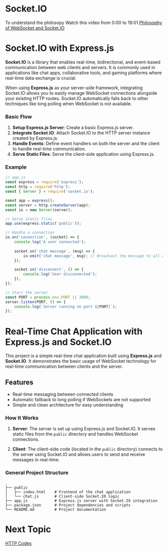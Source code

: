 # Socket.IO

To understand the philosopy Watch this video from 0:00 to 19:01 [Philosophy of WebSocket and Socket.IO](https://www.youtube.com/watch?v=_h7Pc1woq-I) 

# **Socket.IO with Express.js**

**Socket.IO** is a library that enables real-time, bidirectional, and event-based communication between web clients and servers. It is commonly used in applications like chat apps, collaborative tools, and gaming platforms where real-time data exchange is crucial.

When using **Express.js** as your server-side framework, integrating Socket.IO allows you to easily manage WebSocket connections alongside your existing HTTP routes. Socket.IO automatically falls back to other techniques like long polling when WebSocket is not available.

### **Basic Flow**

1. **Setup Express.js Server**: Create a basic Express.js server.
2. **Integrate Socket.IO**: Attach Socket.IO to the HTTP server instance created by Express.js.
3. **Handle Events**: Define event handlers on both the server and the client to handle real-time communication.
4. **Serve Static Files**: Serve the client-side application using Express.js.

### **Example**

```javascript
// app.js
const express = require('express');
const http = require('http');
const { Server } = require('socket.io');

const app = express();
const server = http.createServer(app);
const io = new Server(server);

// Serve static files
app.use(express.static('public'));

// Handle a connection
io.on('connection', (socket) => {
    console.log('A user connected');
    
    socket.on('chat message', (msg) => {
        io.emit('chat message', msg); // Broadcast the message to all clients
    });

    socket.on('disconnect', () => {
        console.log('User disconnected');
    });
});

// Start the server
const PORT = process.env.PORT || 3000;
server.listen(PORT, () => {
    console.log(`Server running on port ${PORT}`);
});
```

# Real-Time Chat Application with Express.js and Socket.IO

This project is a simple real-time chat application built using **Express.js** and **Socket.IO**. It demonstrates the basic usage of WebSocket technology for real-time communication between clients and the server.

## Features

- Real-time messaging between connected clients
- Automatic fallback to long polling if WebSockets are not supported
- Simple and clean architecture for easy understanding

### How It Works

1. **Server**: The server is set up using Express.js and Socket.IO. It serves static files from the `public` directory and handles WebSocket connections.

2. **Client**: The client-side code (located in the `public` directory) connects to the server using Socket.IO and allows users to send and receive messages in real-time.

### General Project Structure

```
.
├── public
│   ├── index.html    # Frontend of the chat application
│   └── chat.js       # Client-side Socket.IO logic
├── app.js            # Express.js server with Socket.IO integration
├── package.json      # Project dependencies and scripts
└── README.md         # Project documentation
```

# Next Topic

[HTTP Codes](../19-HTTP-Codes/README.md)
